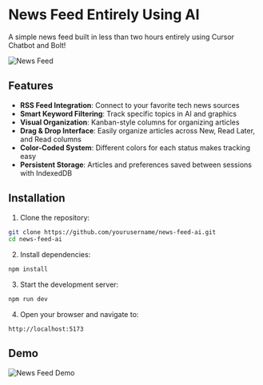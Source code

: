 # News Feed Entirely Using AI

A simple news feed built in less than two hours entirely using Cursor Chatbot and Bolt! 


![News Feed](/screenshot.png)

## Features

- **RSS Feed Integration**: Connect to your favorite tech news sources
- **Smart Keyword Filtering**: Track specific topics in AI and graphics
- **Visual Organization**: Kanban-style columns for organizing articles
- **Drag & Drop Interface**: Easily organize articles across New, Read Later, and Read columns
- **Color-Coded System**: Different colors for each status makes tracking easy
- **Persistent Storage**: Articles and preferences saved between sessions with IndexedDB

## Installation

1. Clone the repository:
```bash
git clone https://github.com/yourusername/news-feed-ai.git
cd news-feed-ai
```

2. Install dependencies:
```bash
npm install
```

3. Start the development server:
```bash
npm run dev
```

4. Open your browser and navigate to: 

```
http://localhost:5173
```

## Demo

![News Feed Demo](news-feed.gif)